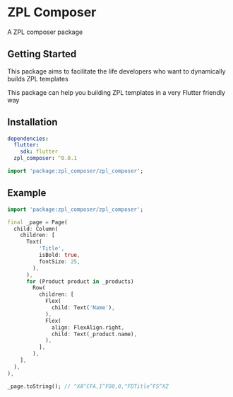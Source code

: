 # ZPL Composer

A ZPL composer package

## Getting Started

This package aims to facilitate the life developers who want to dynamically builds ZPL templates

This package can help you building ZPL templates in a very Flutter friendly way

## Installation

```yml
dependencies:
  flutter:
    sdk: flutter
  zpl_composer: ^0.0.1
```

```dart
import 'package:zpl_composer/zpl_composer';
```

## Example

```dart
import 'package:zpl_composer/zpl_composer';

final _page = Page(
  child: Column(
    children: [
      Text(
          'Title',
          isBold: true,
          fontSize: 25,
        ),
      ),
      for (Product product in _products)
      	Row(
          children: [
            Flex(
              child: Text('Name'),
            ),
            Flex(
              align: FlexAlign.right,
              child: Text(_product.name),
            ),
          ],
        ),
    ],
  ),
),

_page.toString(); // ^XA^CFA,1^FO0,0,^FDTitle^FS^XZ
```
